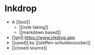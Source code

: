 # Inkdrop

- A [[tool]]
  - [[note taking]]
  - [[markdown based]]
- [[go]] https://www.inkdrop.app
- [[used]] by [[steffen-schuldenzucker]]
- [[closed source]]


